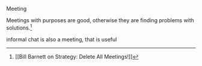 Meeting

Meetings with purposes are good, otherwise they are finding problems with solutions.[^1]

informal chat is also a meeting, that is useful


[^1]: [[Bill Barnett on Strategy: Delete All Meetings!]]